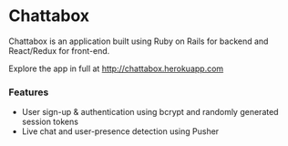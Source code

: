 # Chattabox

Chattabox is an application built using Ruby on Rails for backend and React/Redux for front-end.

Explore the app in full at http://chattabox.herokuapp.com

### Features
* User sign-up & authentication using bcrypt and randomly generated session tokens
* Live chat and user-presence detection using Pusher
